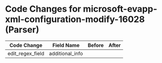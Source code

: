 # Code Changes for microsoft-evapp-xml-configuration-modify-16028 (Parser)

| Code Change | Field Name | Before | After |
|-------------|------------|--------|-------|
| edit_regex_field | additional_info |  |  |